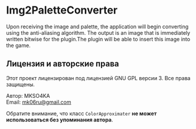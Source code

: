 # Img2PaletteConverter
Upon receiving the image and palette, the application will begin converting using the anti-aliasing algorithm. The output is an image that is immediately written bitwise for the plugin.The plugin will be able to insert this image into the game. 

## Лицензия и авторские права

Этот проект лицензирован под лицензией GNU GPL версии 3. Все права защищены.

Автор: MKSO4KA  
Email: mk06ru@gmail.com  

Обратите внимание, что класс `ColorApproximater` **не может использоваться без упоминания автора**.
